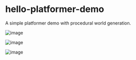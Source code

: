 # hello-platformer-demo
A simple platformer demo with procedural world generation.

![image](https://user-images.githubusercontent.com/16897978/169909370-02749fde-0004-4e93-8683-bd072c7e81d2.png)

![image](https://user-images.githubusercontent.com/16897978/169909307-8802e789-0749-4df1-bb53-e47c6e41aca2.png)

![image](https://user-images.githubusercontent.com/16897978/169909347-596529b4-9bef-4d21-b34d-1544569ddded.png)

